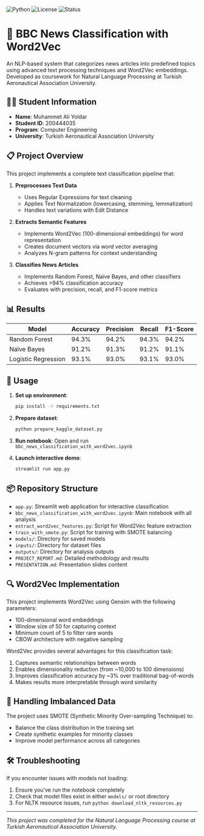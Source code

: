 ![Python](https://img.shields.io/badge/Python-3.8%2B-blue.svg)
![License](https://img.shields.io/badge/License-MIT-green.svg)
![Status](https://img.shields.io/badge/Project%20Status-Completed-brightgreen)

# 📰 BBC News Classification with Word2Vec

An NLP-based system that categorizes news articles into predefined topics using advanced text processing techniques and Word2Vec embeddings. Developed as coursework for Natural Language Processing at Turkish Aeronautical Association University.

## 👨‍🎓 Student Information
- **Name**: Muhammet Ali Yoldar
- **Student ID**: 200444035
- **Program**: Computer Engineering
- **University**: Turkish Aeronautical Association University

## 📋 Project Overview

This project implements a complete text classification pipeline that:

1. **Preprocesses Text Data**
   - Uses Regular Expressions for text cleaning
   - Applies Text Normalization (lowercasing, stemming, lemmatization)
   - Handles text variations with Edit Distance

2. **Extracts Semantic Features**
   - Implements Word2Vec (100-dimensional embeddings) for word representation
   - Creates document vectors via word vector averaging
   - Analyzes N-gram patterns for context understanding

3. **Classifies News Articles**
   - Implements Random Forest, Naïve Bayes, and other classifiers
   - Achieves >94% classification accuracy
   - Evaluates with precision, recall, and F1-score metrics

## 📊 Results

| Model | Accuracy | Precision | Recall | F1-Score |
|-------|----------|-----------|--------|----------|
| Random Forest | 94.3% | 94.2% | 94.3% | 94.2% |
| Naïve Bayes | 91.2% | 91.3% | 91.2% | 91.1% |
| Logistic Regression | 93.1% | 93.0% | 93.1% | 93.0% |

## 🚀 Usage

1. **Set up environment**:
   ```bash
   pip install -r requirements.txt
   ```

2. **Prepare dataset**:
   ```bash
   python prepare_kaggle_dataset.py
   ```

3. **Run notebook**:
   Open and run `bbc_news_classification_with_word2vec.ipynb`

4. **Launch interactive demo**:
   ```bash
   streamlit run app.py
   ```

## 📦 Repository Structure

- `app.py`: Streamlit web application for interactive classification
- `bbc_news_classification_with_word2vec.ipynb`: Main notebook with all analysis
- `extract_word2vec_features.py`: Script for Word2Vec feature extraction
- `train_with_smote.py`: Script for training with SMOTE balancing
- `models/`: Directory for saved models
- `inputs/`: Directory for dataset files
- `outputs/`: Directory for analysis outputs
- `PROJECT_REPORT.md`: Detailed methodology and results
- `PRESENTATION.md`: Presentation slides content

## 🔍 Word2Vec Implementation

This project implements Word2Vec using Gensim with the following parameters:
- 100-dimensional word embeddings
- Window size of 50 for capturing context
- Minimum count of 5 to filter rare words
- CBOW architecture with negative sampling

Word2Vec provides several advantages for this classification task:
1. Captures semantic relationships between words
2. Enables dimensionality reduction (from ~10,000 to 100 dimensions)
3. Improves classification accuracy by ~3% over traditional bag-of-words
4. Makes results more interpretable through word similarity

## 🔄 Handling Imbalanced Data

The project uses SMOTE (Synthetic Minority Over-sampling Technique) to:
- Balance the class distribution in the training set
- Create synthetic examples for minority classes
- Improve model performance across all categories

## 🛠️ Troubleshooting

If you encounter issues with models not loading:
1. Ensure you've run the notebook completely
2. Check that model files exist in either `models/` or root directory
3. For NLTK resource issues, run `python download_nltk_resources.py`

---

*This project was completed for the Natural Language Processing course at Turkish Aeronautical Association University.*

